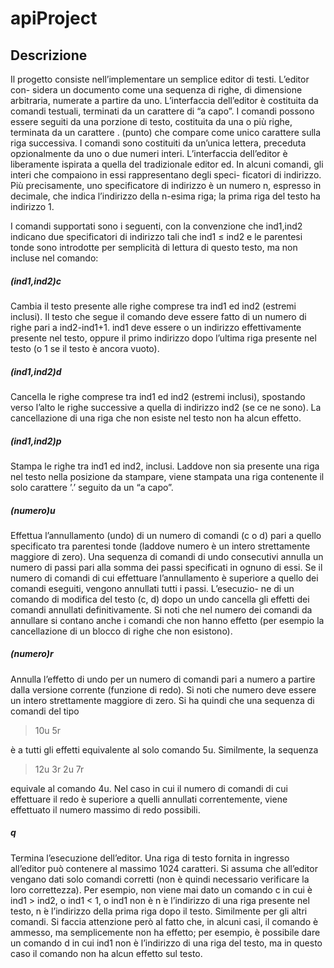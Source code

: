 # apiProject

## Descrizione
Il progetto consiste nell’implementare un semplice editor di testi. L’editor con- sidera un documento come una sequenza di righe, di dimensione arbitraria, numerate a partire da uno.
L’interfaccia dell’editor è costituita da comandi testuali, terminati da un carattere di “a capo”. I comandi possono essere seguiti da una porzione di testo, costituita da una o più righe, terminata da un carattere . (punto) che compare come unico carattere sulla riga successiva. I comandi sono costituiti da un’unica lettera, preceduta opzionalmente da uno o due numeri interi.
L’interfaccia dell’editor è liberamente ispirata a quella del tradizionale editor ed.
In alcuni comandi, gli interi che compaiono in essi rappresentano degli speci- ficatori di indirizzo. Più precisamente, uno specificatore di indirizzo è un numero n, espresso in decimale, che indica l’indirizzo della n-esima riga; la prima riga del testo ha indirizzo 1.

I comandi supportati sono i seguenti, con la convenzione che ind1,ind2 indicano due specificatori di indirizzo tali che ind1 ≤ ind2 e le parentesi tonde sono introdotte per semplicità di lettura di questo testo, ma non incluse nel comando:

##### (ind1,ind2)c
Cambia il testo presente alle righe comprese tra ind1 ed ind2 (estremi inclusi). Il testo che segue il comando deve essere fatto di un numero di righe pari a ind2-ind1+1. ind1 deve essere o un indirizzo effettivamente presente nel testo, oppure il primo indirizzo dopo l’ultima riga presente nel testo (o 1 se il testo è ancora vuoto).

##### (ind1,ind2)d
Cancella le righe comprese tra ind1 ed ind2 (estremi inclusi), spostando verso l’alto le righe successive a quella di indirizzo ind2 (se ce ne sono). La cancellazione di una riga che non esiste nel testo non ha alcun effetto.

##### (ind1,ind2)p
Stampa le righe tra ind1 ed ind2, inclusi. Laddove non sia presente una riga nel testo nella posizione da stampare, viene stampata una riga contenente il solo carattere ’.’ seguito da un “a capo”.

##### (numero)u
Effettua l’annullamento (undo) di un numero di comandi (c o d) pari a quello specificato tra parentesi tonde (laddove numero è un intero strettamente maggiore di zero). Una sequenza di comandi di undo consecutivi annulla un numero di passi pari alla somma dei passi specificati in ognuno di essi. Se il numero di comandi di cui effettuare l’annullamento è superiore a quello dei comandi eseguiti, vengono annullati tutti i passi. L’esecuzio- ne di un comando di modifica del testo (c, d) dopo un undo cancella gli effetti dei comandi annullati definitivamente. Si noti che nel numero dei comandi da annullare si contano anche i comandi che non hanno effetto (per esempio la cancellazione di un blocco di righe che non esistono).

##### (numero)r
Annulla l’effetto di undo per un numero di comandi pari a numero a partire dalla versione corrente (funzione di redo). Si noti che numero deve essere un intero strettamente maggiore di zero. Si ha quindi che una sequenza di comandi del tipo

> 10u 5r

è a tutti gli effetti equivalente al solo comando 5u. Similmente, la sequenza

> 12u 
> 3r 
> 2u 
> 7r

equivale al comando 4u. Nel caso in cui il numero di comandi di cui effettuare il redo è superiore a quelli annullati correntemente, viene effettuato il numero massimo di redo possibili.

##### q
Termina l’esecuzione dell’editor.
Una riga di testo fornita in ingresso all’editor può contenere al massimo 1024 caratteri.
Si assuma che all’editor vengano dati solo comandi corretti (non è quindi necessario verificare la loro correttezza). Per esempio, non viene mai dato un comando c in cui è ind1 > ind2, o ind1 < 1, o ind1 non è n ́e l’indirizzo di una riga presente nel testo, n ́e l’indirizzo della prima riga dopo il testo. Similmente per gli altri comandi. Si faccia attenzione però al fatto che, in alcuni casi, il comando è ammesso, ma semplicemente non ha effetto; per esempio, è possibile dare un comando d in cui ind1 non è l’indirizzo di una riga del testo, ma in questo caso il comando non ha alcun effetto sul testo.
